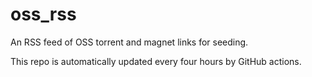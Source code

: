 # oss_rss
An RSS feed of OSS torrent and magnet links for seeding.

This repo is automatically updated every four hours by GitHub actions.
